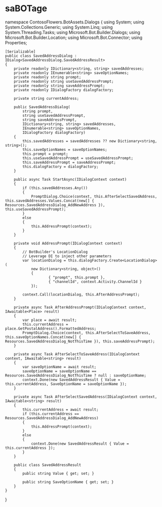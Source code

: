 # saBOTage
namespace ContosoFlowers.BotAssets.Dialogs
{
    using System;
    using System.Collections.Generic;
    using System.Linq;
    using System.Threading.Tasks;
    using Microsoft.Bot.Builder.Dialogs;
    using Microsoft.Bot.Builder.Location;
    using Microsoft.Bot.Connector;
    using Properties;

    [Serializable]
    public class SavedAddressDialog : IDialog<SavedAddressDialog.SavedAddressResult>
    {
        private readonly IDictionary<string, string> savedAddresses;
        private readonly IEnumerable<string> saveOptionNames;
        private readonly string prompt;
        private readonly string useSavedAddressPrompt;
        private readonly string saveAddressPrompt;
        private readonly IDialogFactory dialogFactory;

        private string currentAddress;

        public SavedAddressDialog(
            string prompt,
            string useSavedAddressPrompt,
            string saveAddressPrompt,
            IDictionary<string, string> savedAddresses,
            IEnumerable<string> saveOptionNames,
            IDialogFactory dialogFactory)
        {
            this.savedAddresses = savedAddresses ?? new Dictionary<string, string>();
            this.saveOptionNames = saveOptionNames;
            this.prompt = prompt;
            this.useSavedAddressPrompt = useSavedAddressPrompt;
            this.saveAddressPrompt = saveAddressPrompt;
            this.dialogFactory = dialogFactory;
        }

        public async Task StartAsync(IDialogContext context)
        {
            if (this.savedAddresses.Any())
            {
                PromptDialog.Choice(context, this.AfterSelectSavedAddress, this.savedAddresses.Values.Concat(new[] { Resources.SavedAddressDialog_AddNewAddress }), this.useSavedAddressPrompt);
            }
            else
            {
                this.AddressPrompt(context);
            }
        }

        private void AddressPrompt(IDialogContext context)
        {
            // BotBuilder's LocationDialog
            // Leverage DI to inject other parameters
            var locationDialog = this.dialogFactory.Create<LocationDialog>(
                new Dictionary<string, object>()
                {
                        { "prompt", this.prompt },
                        { "channelId", context.Activity.ChannelId }
                });

            context.Call(locationDialog, this.AfterAddressPrompt);
        }

        private async Task AfterAddressPrompt(IDialogContext context, IAwaitable<Place> result)
        {
            var place = await result;
            this.currentAddress = place.GetPostalAddress().FormattedAddress;
            PromptDialog.Choice(context, this.AfterSelectToSaveAddress, this.saveOptionNames.Concat(new[] { Resources.SavedAddressDialog_NotThisTime }), this.saveAddressPrompt);
        }

        private async Task AfterSelectToSaveAddress(IDialogContext context, IAwaitable<string> result)
        {
            var saveOptionName = await result;
            saveOptionName = saveOptionName == Resources.SavedAddressDialog_NotThisTime ? null : saveOptionName;
            context.Done(new SavedAddressResult { Value = this.currentAddress, SaveOptionName = saveOptionName });
        }

        private async Task AfterSelectSavedAddress(IDialogContext context, IAwaitable<string> result)
        {
            this.currentAddress = await result;
            if (this.currentAddress == Resources.SavedAddressDialog_AddNewAddress)
            {
                this.AddressPrompt(context);
            }
            else
            {
                context.Done(new SavedAddressResult { Value = this.currentAddress });
            }
        }

        public class SavedAddressResult
        {
            public string Value { get; set; }

            public string SaveOptionName { get; set; }
        }
    }
}
